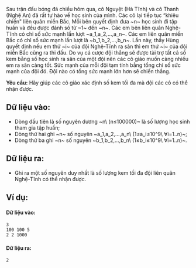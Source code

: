 Sau trận đấu bóng đá chiều hôm qua, cô Nguyệt (Hà Tĩnh) và cô Thanh (Nghệ An) đã rất tự hào về học sinh của mình. Các cô lại tiếp tục “khiêu chiến" liên quân miền Bắc. Mỗi bên quyết định đưa ~n~ học sinh đi tập huấn và đều được đánh số từ ~1~ đến ~n~. Các em bên liên quân Nghệ-Tĩnh có chỉ số sức mạnh lần lượt ~a_1,a_2,…,a_n~. Các em liên quân miền Bắc có chỉ số sức mạnh lần lượt là ~b_1,b_2,…,b_n~. Lần này, thầy Hùng quyết định nếu em thứ ~i~ của đội Nghệ-Tĩnh ra sân thì em thứ ~i~ của đội miền Bắc cũng ra thi đấu. Do vụ cá cược đội thắng sẽ được tài trợ tất cả số kem bằng số học sinh ra sân của một đội nên các cô giáo muốn càng nhiều em ra sân càng tốt. Sức mạnh của mỗi đội tạm tính bằng tổng chỉ số sức mạnh của đội đó. Đội nào có tổng sức mạnh lớn hơn sẽ chiến thắng.

**Yêu cầu:** Hãy giúp các cô giáo xác định số kem tối đa mà đội các cô có thể nhận được.

## Dữ liệu vào:
- Dòng đầu tiên là số nguyên dương ~n\ (n≤100000)~ là số lượng học sinh tham gia tập huấn;
- Dòng thứ hai ghi ~n~ số nguyên ~a_1,a_2,…,a_n\ (1≤a_i≤10^9\ ∀i=1..n)~;
- Dòng thứ ba ghi ~n~ số nguyên ~b_1,b_2,…,b_n\ (1≤b_i≤10^9\ ∀i=1..n)~.

## Dữ liệu ra:
- Ghi ra một số nguyên duy nhất là số lượng kem tối đa đội liên quân Nghệ-Tĩnh có thể nhận được.

## Ví dụ:
#### Dữ liệu vào:
```
3
100 100 5
2 2 1000
```

#### Dữ liệu ra:
```
2
```